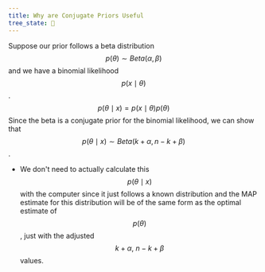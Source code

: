 ```yaml
---
title: Why are Conjugate Priors Useful
tree_state: 🌱
---
```


Suppose our prior follows a beta distribution $$p(\theta) \sim Beta(\alpha,\beta)$$ and we have a binomial likelihood $$p(x\mid\theta)$$.
$$
p(\theta \mid x) = p(x \mid \theta) p(\theta)
$$
Since the beta is a conjugate prior for the binomial likelihood, we can show that $$p(\theta \mid x) \sim Beta(k+\alpha,n-k+\beta)$$.

- We don't need to actually calculate this $$p(\theta \mid x)$$ with the computer since it just follows a known distribution and the MAP estimate for this distribution will be of the same form as the optimal estimate of $$p(\theta)$$, just with the adjusted $$k+\alpha, \ n-k+\beta$$ values.